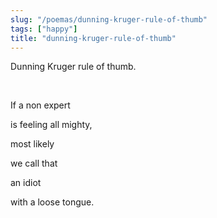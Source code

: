 ```yaml
---
slug: "/poemas/dunning-kruger-rule-of-thumb"
tags: ["happy"]
title: "dunning-kruger-rule-of-thumb"
---
```

Dunning Kruger rule of thumb.

&nbsp;

If a non expert

is feeling all mighty,

most likely

we call that

an idiot

with a loose tongue.